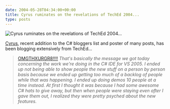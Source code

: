 ```yaml
---
date: 2004-05-28T04:34:00+00:00
title: Cyrus ruminates on the revelations of TechEd 2004...
type: posts
---
```

![Cyrus ruminates on the revelations of TechEd 2004...](/images/Cyrus_Eric_Ken.JPG)

[Cyrus](http://blogs.msdn.com/cyrusn), recent addition to the C# bloggers list and poster of many posts, has been blogging extensively from TechEd...

> [OMGTHXURGR8!!!!](http://blogs.msdn.com/cyrusn/archive/2004/05/26/142729.aspx)
> _That's basically the message we got today concerning the work we're doing in the C# IDE for VS 2005. I ended up not being able to show people the new stuff on a person by person basis because we ended up getting too much of a backlog of people while that was happening. I ended up doing demos 10 people at a time instead. At first I thought it was because I had some awesome C# hats to give away, but then when people were staying even after I gave them out, I realized they were pretty psyched about the new features._
